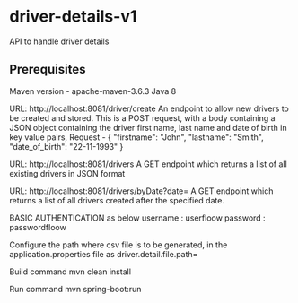 # driver-details-v1
API to handle driver details

## Prerequisites
Maven version - apache-maven-3.6.3
Java 8

URL: http://localhost:8081/driver/create 
An endpoint to allow new drivers to be created and stored. 
This is a POST request, with a body containing a JSON object containing the driver first name, last name and date of birth in key value pairs, 
Request - { "firstname": "John", "lastname": "Smith", "date_of_birth": "22-11-1993" }


URL: http://localhost:8081/drivers
A GET endpoint which returns a list of all existing drivers in JSON format

URL: http://localhost:8081/drivers/byDate?date=<date> 
A GET endpoint which returns a list of all drivers created after the specified date. 

BASIC AUTHENTICATION as below
username : userfloow
password : passwordfloow

Configure the path where csv file is to be generated, in the application.properties file as
driver.detail.file.path=<file-path>

Build command
mvn clean install

Run command
mvn spring-boot:run



  
  
